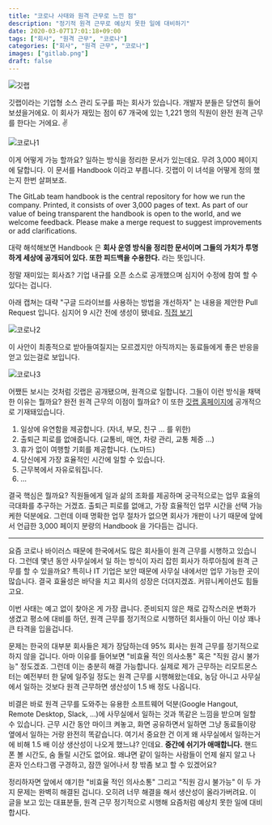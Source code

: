 ```yaml
---
title: "코로나 사태와 원격 근무로 느낀 점"
description: "정기적 원격 근무로 예상치 못한 일에 대비하기"
date: 2020-03-07T17:01:18+09:00
tags: ["회사", "원격 근무", "코로나"]
categories: ["회사", "원격 근무", "코로나"]
images: ["gitlab.png"]
draft: false
---
```


![깃랩](/images/gitlab.png)

깃랩이라는 기업형 소스 관리 도구를 파는 회사가 있습니다. 개발자 분들은 당연히 들어보셨을거에요. 이 회사가 재밌는 점이 67 개국에 있는 1,221 명의 직원이 완전 원격 근무를 한다는 거에요. ✌️

![코로나1](/images/corona1.png)

이게 어떻게 가능 할까요? 일하는 방식을 정리한 문서가 있는데요. 무려 3,000 페이지에 달합니다. 이 문서를 Handbook 이라고 부릅니다. 깃랩이 이 녀석을 어떻게 정의 했는지 한번 살펴보죠.

The GitLab team handbook is the central repository for how we run the company. Printed, it consists of over 3,000 pages of text. As part of our value of being transparent the handbook is open to the world, and we welcome feedback. Please make a merge request to suggest improvements or add clarifications.

대략 해석해보면 Handbook 은 **회사 운영 방식을 정리한 문서이며 그들의 가치가 투명하게 세상에 공개되어 있다. 또한 피드백을 수용한다.** 라는 뜻입니다.

정말 재미있는 회사죠? 기업 내규를 오픈 소스로 공개했으며 심지어 수정에 참여 할 수 있다는 겁니다.

아래 캡쳐는 대략 "구글 드라이브를 사용하는 방법을 개선하자" 는 내용을 제안한 Pull Request 입니다. 심지어 9 시간 전에 생성이 됐네요. [직접 보기](https://gitlab.com/gitlab-com/www-gitlab-com/-/merge_requests/42987)

![코로나2](/images/corona2.png)

이 사안이 최종적으로 받아들여질지는 모르겠지만 아직까지는 동료들에게 좋은 반응을 얻고 있는걸로 보입니다.

![코로나3](/images/corona3.png)

어쨌든 보시는 것처럼 깃랩은 공개됐으며, 원격으로 일합니다. 그들이 이런 방식을 채택한 이유는 뭘까요? 완전 원격 근무의 이점이 뭘까요? 이 또한 [깃랩 홈페이지에](https://about.gitlab.com/company/culture/all-remote/benefits/) 공개적으로 기재돼있습니다.

1. 일상에 유연함을 제공합니다. (자녀, 부모, 친구 ... 를 위한)
2. 출퇴근 피로를 없애줍니다. (교통비, 매연, 차량 관리, 교통 체증 ...)
3. 휴가 없이 여행할 기회를 제공합니다. (노마드)
4. 당신에게 가장 효율적인 시간에 일할 수 있습니다.
5. 근무복에서 자유로워집니다.
6. ...

결국 핵심은 뭘까요? 직원들에게 일과 삶의 조화를 제공하며 궁극적으로는 업무 효율의 극대화를 추구하는 거겠죠. 출퇴근 피로를 없애고, 가장 효율적인 업무 시간을 선택 가능케한 덕분에요. 그런데 이때 명확한 업무 절차가 없으면 회사가 개판이 나기 때문에 앞에서 언급한 3,000 페이지 분량의 Handbook 을 가다듬는 겁니다.

---

요즘 코로나 바이러스 때문에 한국에서도 많은 회사들이 원격 근무를 시행하고 있습니다. 그런데 몇년 동안 사무실에서 일 하는 방식이 자리 잡힌 회사가 하루아침에 원격 근무를 할 수 있을까요? 특히나 IT 기업은 보안 때문에 사무실 내에서만 업무 가능한 곳이 많습니다. 결국 효율성은 바닥을 치고 회사의 성장은 더뎌지겠죠. 커뮤니케이션도 힘들고요.

이번 사태는 예고 없이 찾아온 게 가장 큽니다. 준비되지 않은 채로 갑작스러운 변화가 생겼고 평소에 대비를 하던, 원격 근무를 정기적으로 시행하던 회사들이 아닌 이상 꽤나 큰 타격을 입을겁니다.

문제는 한국의 대부분 회사들은 제가 장담하는데 95% 회사는 원격 근무를 정기적으로 하지 않을 겁니다. 아마 이유를 들어보면 "비효율 적인 의사소통" 혹은 "직원 감시 불가능" 정도겠죠. 그런데 이는 충분히 해결 가능합니다. 실제로 제가 근무하는 리모트몬스터는 예전부터 한 달에 일주일 정도는 원격 근무를 시행해왔는데요, 농담 아니고 사무실에서 일하는 것보다 원격 근무하면 생산성이 1.5 배 정도 나옵니다.

비결은 바로 원격 근무를 도와주는 유용한 소프트웨어 덕분(Google Hangout, Remote Desktop, Slack, ...)에 사무실에서 일하는 것과 똑같은 느낌을 받으며 일할 수 있습니다. 근무 시간 동안 마이크 켜놓고, 화면 공유하면서 일하면 그냥 동료들이랑 옆에서 일하는 거랑 완전히 똑같습니다. 여기서 중요한 건 이게 왜 사무실에서 일하는거에 비해 1.5 배 이상 생산성이 나오게 했느냐? 인데요. **중간에 쉬기가 애매합니다.** 핸드폰 볼 시간도, 숨 돌릴 시간도 없어요. 왜냐면 같이 일하는 사람들이 언제 쉴지 알고 나 혼자 인스타그램 구경하고, 잠깐 일어나서 창 밖좀 보고 할 수 있겠어요?

정리하자면 앞에서 얘기한 "비효율 적인 의사소통" 그리고 "직원 감시 불가능" 이 두 가지 문제는 완벽히 해결된 겁니다. 오히려 너무 해결을 해서 생산성이 올라가버려요. 이 글을 보고 있는 대표분들, 원격 근무 정기적으로 시행해  요즘처럼 예상치 못한 일에 대비합시다.
